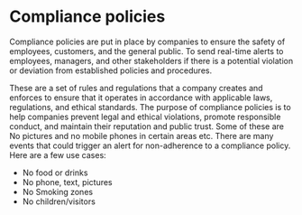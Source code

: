 # **Compliance policies** 

Compliance policies are put in place by companies to ensure the safety of employees, customers, and the general public. To send real-time alerts to employees, managers, and other stakeholders if there is a potential violation or deviation from established policies and procedures.

These are a set of rules and regulations that a company creates and enforces to ensure that it operates in accordance with applicable laws, regulations, and ethical standards. The purpose of compliance policies is to help companies prevent legal and ethical violations, promote responsible conduct, and maintain their reputation and public trust. Some of these are  No pictures and no mobile phones in certain areas etc.
There are many events that could trigger an alert for non-adherence to a compliance policy. Here are a few use cases:

- No food or drinks
- No phone, text, pictures
- No Smoking zones
- No children/visitors